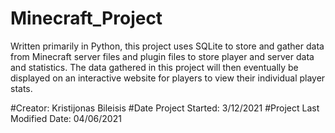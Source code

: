 # Minecraft_Project
Written primarily in Python, this project uses SQLite to store and gather data from Minecraft server files and plugin files to store player and server data and statistics. The data gathered in this project will then eventually be displayed on an interactive website for players to view their individual player stats.  

#Creator: Kristijonas Bileisis
#Date Project Started: 3/12/2021
#Project Last Modified Date: 04/06/2021

